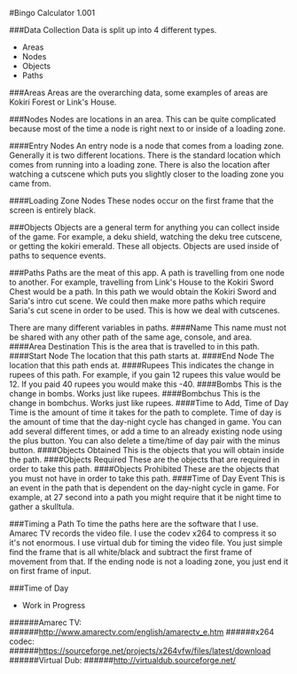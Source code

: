 #Bingo Calculator 1.001

###Data Collection
Data is split up into 4 different types.
* Areas
* Nodes
* Objects
* Paths

###Areas
Areas are the overarching data, some examples of areas are Kokiri Forest or Link's House.

###Nodes
Nodes are locations in an area. This can be quite complicated because most of the time a node is right next to or inside of a loading zone.

####Entry Nodes
An entry node is a node that comes from a loading zone. Generally it is two different locations. There is the standard location which comes from running into a loading zone. There is also the location after watching a cutscene which puts you slightly closer to the loading zone you came from.

####Loading Zone Nodes
These nodes occur on the first frame that the screen is entirely black.

###Objects
Objects are a general term for anything you can collect inside of the game. For example, a deku shield, watching the deku tree cutscene, or getting the kokiri emerald. These all objects. Objects are used inside of paths to sequence events.

###Paths
Paths are the meat of this app. A path is travelling from one node to another. For example, travelling from Link's House to the Kokiri Sword Chest would be a path. In this path we would obtain the Kokiri Sword and Saria's intro cut scene. We could then make more paths which require Saria's cut scene in order to be used. This is how we deal with cutscenes.

There are many different variables in paths.
####Name
This name must not be shared with any other path of the same age, console, and area.
####Area Destination
This is the area that is travelled to in this path.
####Start Node
The location that this path starts at.
####End Node
The location that this path ends at.
####Rupees
This indicates the change in rupees of this path. For example, if you gain 12 rupees this value would be 12. If you paid 40 rupees you would make this -40.
####Bombs
This is the change in bombs. Works just like rupees.
####Bombchus
This is the change in bombchus. Works just like rupees.
####Time to Add, Time of Day
Time is the amount of time it takes for the path to complete. Time of day is the amount of time that the day-night cycle has changed in game.
You can add several different times, or add a time to an already existing node using the plus button. You can also delete a time/time of day pair with the minus button.
####Objects Obtained
This is the objects that you will obtain inside the path.
####Objects Required
These are the objects that are required in order to take this path.
####Objects Prohibited
These are the objects that you must not have in order to take this path.
####Time of Day Event
This is an event in the path that is dependent on the day-night cycle in game. For example, at 27 second into a path you might require that it be night time to gather a skulltula.

###Timing a Path
To time the paths here are the software that I use.
Amarec TV records the video file. I use the codev x264 to compress it so it's not enormous. I use virtual dub for timing the video file. You just simple find the frame that is all white/black and subtract the first frame of movement from that. If the ending node is not a loading zone, you just end it on first frame of input.

###Time of Day
* Work in Progress

######Amarec TV:
######http://www.amarectv.com/english/amarectv_e.htm
######x264 codec:
######https://sourceforge.net/projects/x264vfw/files/latest/download
######Virtual Dub:
######http://virtualdub.sourceforge.net/